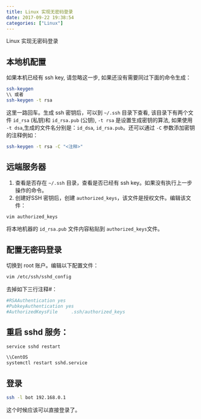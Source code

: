 ```yaml
---
title: Linux 实现无密码登录
date: 2017-09-22 19:38:54
categories: ["Linux"]
---
```

Linux 实现无密码登录
<!-- more -->

## 本地机配置
如果本机已经有 ssh key, 请忽略这一步, 如果还没有需要同过下面的命令生成：
``` bash
ssh-keygen
\\ 或者
ssh-keygen -t rsa
```
这里一路回车。生成 ssh 密钥后，可以到 `~/.ssh` 目录下查看, 该目录下有两个文件 `id_rsa` (私钥)和 `id_rsa.pub` (公钥),
`-t rsa` 是设置生成密钥的算法, 如果使用 `-t dsa`,生成的文件名分别是：`id_dsa`, `id_rsa.pub`。还可以通过 `-C` 参数添加密钥的注释例如：
``` bash
ssh-keygen -t rsa -C "<注释>"
```

## 远端服务器
1. 查看是否存在 `~/.ssh` 目录，查看是否已经有 ssh key。如果没有执行上一步操作的命令。
2. 创建好SSH 密钥后，创建 `authorized_keys`，该文件是授权文件。编辑该文件：
``` bash
vim authorized_keys
```
将本地机器的 `id_rsa.pub` 文件内容粘贴到 `authorized_keys`文件。

## 配置无密码登录
切换到 root 账户。编辑以下配置文件：
``` bash
vim /etc/ssh/sshd_config 
```
去掉如下三行注释#：
``` bash
#RSAAuthentication yes
#PubkeyAuthentication yes
#AuthorizedKeysFile     .ssh/authorized_keys
```

## 重启 sshd 服务：
``` bash
service sshd restart

\\CentOS
systemctl restart sshd.service
```

## 登录
``` bash
ssh -l bot 192.168.0.1
```

这个时候应该可以直接登录了。


